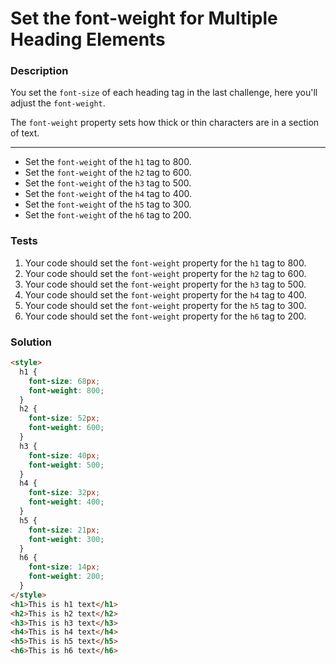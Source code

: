 # Set the font-weight for Multiple Heading Elements

### Description

You set the `font-size` of each heading tag in the last challenge, here you'll adjust the `font-weight`.

The `font-weight` property sets how thick or thin characters are in a section of text.

---

- Set the `font-weight` of the `h1` tag to 800.
- Set the `font-weight` of the `h2` tag to 600.
- Set the `font-weight` of the `h3` tag to 500.
- Set the `font-weight` of the `h4` tag to 400.
- Set the `font-weight` of the `h5` tag to 300.
- Set the `font-weight` of the `h6` tag to 200.

### Tests

1. Your code should set the `font-weight` property for the `h1` tag to 800.
2. Your code should set the `font-weight` property for the `h2` tag to 600.
3. Your code should set the `font-weight` property for the `h3` tag to 500.
4. Your code should set the `font-weight` property for the `h4` tag to 400.
5. Your code should set the `font-weight` property for the `h5` tag to 300.
6. Your code should set the `font-weight` property for the `h6` tag to 200.

### Solution

```html
<style>
  h1 {
    font-size: 68px;
    font-weight: 800;
  }
  h2 {
    font-size: 52px;
    font-weight: 600;
  }
  h3 {
    font-size: 40px;
    font-weight: 500;
  }
  h4 {
    font-size: 32px;
    font-weight: 400;
  }
  h5 {
    font-size: 21px;
    font-weight: 300;
  }
  h6 {
    font-size: 14px;
    font-weight: 200;
  }
</style>
<h1>This is h1 text</h1>
<h2>This is h2 text</h2>
<h3>This is h3 text</h3>
<h4>This is h4 text</h4>
<h5>This is h5 text</h5>
<h6>This is h6 text</h6>
```